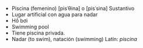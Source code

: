 - Piscina (femenino)	[pisˈθina] o [pisˈsina]	Sustantivo
- Lugar artificial con agua para nadar
- Hồ bơi
- Swimming pool
- Tiene piscina privada.
- Nadar (to swim), natación (swimming)	Latín: *piscina*